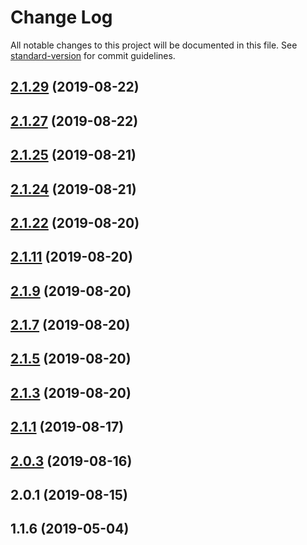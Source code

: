 # Change Log

All notable changes to this project will be documented in this file. See [standard-version](https://github.com/conventional-changelog/standard-version) for commit guidelines.

<a name="2.1.29"></a>
## [2.1.29](https://github.com/nash-io/api-client-typescript/compare/v2.1.25...v2.1.29) (2019-08-22)



<a name="2.1.27"></a>
## [2.1.27](https://github.com/nash-io/api-client-typescript/compare/v2.1.25...v2.1.27) (2019-08-22)



<a name="2.1.25"></a>
## [2.1.25](https://github.com/nash-io/api-client-typescript/compare/v2.1.24...v2.1.25) (2019-08-21)



<a name="2.1.24"></a>
## [2.1.24](https://github.com/nash-io/api-client-typescript/compare/v2.1.22...v2.1.24) (2019-08-21)



<a name="2.1.22"></a>
## [2.1.22](https://github.com/nash-io/api-client-typescript/compare/v2.1.11...v2.1.22) (2019-08-20)



<a name="2.1.11"></a>
## [2.1.11](https://github.com/nash-io/api-client-typescript/compare/v2.1.9...v2.1.11) (2019-08-20)



<a name="2.1.9"></a>
## [2.1.9](https://github.com/nash-io/api-client-typescript/compare/v2.1.7...v2.1.9) (2019-08-20)



<a name="2.1.7"></a>
## [2.1.7](https://github.com/nash-io/api-client-typescript/compare/v2.1.5...v2.1.7) (2019-08-20)



<a name="2.1.5"></a>
## [2.1.5](https://github.com/nash-io/api-client-typescript/compare/v2.1.3...v2.1.5) (2019-08-20)



<a name="2.1.3"></a>
## [2.1.3](https://github.com/nash-io/api-client-typescript/compare/v2.1.1...v2.1.3) (2019-08-20)



<a name="2.1.1"></a>
## [2.1.1](https://github.com/nash-io/api-client-typescript/compare/v2.0.3...v2.1.1) (2019-08-17)



<a name="2.0.3"></a>
## [2.0.3](https://github.com/nash-io/api-client-typescript/compare/v2.0.1...v2.0.3) (2019-08-16)



<a name="2.0.1"></a>
## 2.0.1 (2019-08-15)



<a name="1.1.6"></a>
## 1.1.6 (2019-05-04)
